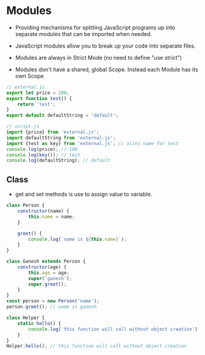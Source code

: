 # Modules

- Providing mechanisms for splitting JavaScript programs up into separate modules that can be imported when needed.

- JavaScript modules allow you to break up your code into separate files.

- Modules are always in Strict Mode (no need to define "use strict")

- Modules don't have a shared, global Scope. Instead each Module has its own Scope

```javascript
// external.js
export let price = 100;
export function test() {
    return 'test';
}
export default defaultString = 'default';

// script.js
import {price} from 'external.js';
import defaultString from 'external.js';
import {test as key} from 'external.js'; // alies name for test 
console.log(price); // 100
console.log(key()); // test
console.log(defaultString); // default
```

## Class

- get and set methods is use to assign value to variable.

```javascript
class Person {
    constructor(name) {
        this.name = name;
    }

    greet() {
        console.log(`name is ${this.name}`);
    }
}

class Ganesh extends Person {
    constructor(age) {
        this.age = age;
        super('ganesh');
        super.greet();
    }
}
const person = new Person('name');
person.greet(); // name is ganesh

class Helper {
    static hello() {
        console.log('this function will call without object creation');
    }
}
Helper.hello(); // this function will call without object creation
```

